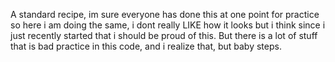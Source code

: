 A standard recipe, im sure everyone has done this at one point for practice
so here i am doing the same, i dont really LIKE how it looks
but i think since i just recently started that i should be proud of this.
But there is a lot of stuff that is bad practice in this code, and i realize that, but baby steps.
